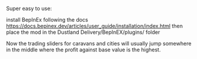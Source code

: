 Super easy to use:

install BepInEx following the docs https://docs.bepinex.dev/articles/user_guide/installation/index.html
then place the mod in the Dustland Delivery/BepInEX/plugins/ folder

Now the trading sliders for caravans and cities will usually jump somewhere in the middle where the profit against base value is the highest.
